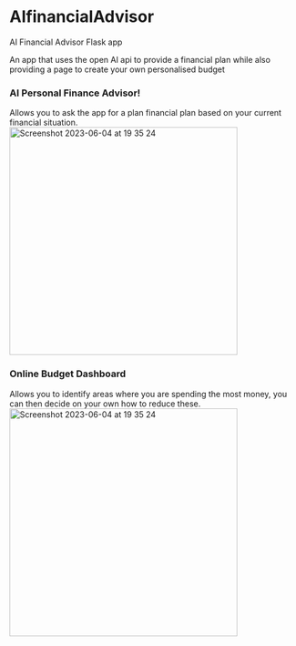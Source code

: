 # AIfinancialAdvisor
AI Financial Advisor Flask app

An app that uses the open AI api to provide a financial plan while also providing a page to create your own personalised budget

### AI Personal Finance Advisor!
Allows you to ask the app for a plan financial plan based on your current financial situation.
</br>
<img width="400px;" alt="Screenshot 2023-06-04 at 19 35 24" src="https://github-production-user-asset-6210df.s3.amazonaws.com/23244853/243200462-99e7fdc1-cf84-43c6-8fcd-8416ff8e268d.png">

### Online Budget Dashboard
Allows you to identify areas where you are spending the most money, you can then decide on your own how to reduce these.
</br>
<img width="400px;" alt="Screenshot 2023-06-04 at 19 35 24" src="https://github.com/hessio/AIfinancialAdvisor/assets/23244853/48163079-5aaa-49a9-b9e6-95a02dd150b1">
